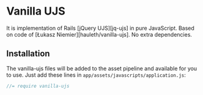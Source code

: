 # Vanilla UJS

It is implementation of Rails [jQuery UJS][jq-ujs] in pure JavaScript. Based on code of [Łukasz Niemier][hauleth/vanilla-ujs].
No extra dependencies.

## Installation

The vanilla-ujs files will be added to the asset pipeline and available for you to use. Just add these lines in `app/assets/javascripts/application.js`:

```js
//= require vanilla-ujs
```